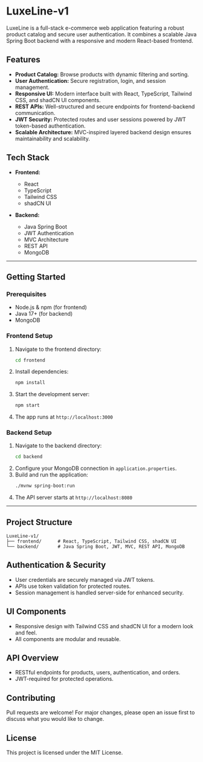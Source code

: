 # LuxeLine-v1

LuxeLine is a full-stack e-commerce web application featuring a robust product catalog and secure user authentication. It combines a scalable Java Spring Boot backend with a responsive and modern React-based frontend.

## Features

- **Product Catalog:** Browse products with dynamic filtering and sorting.
- **User Authentication:** Secure registration, login, and session management.
- **Responsive UI:** Modern interface built with React, TypeScript, Tailwind CSS, and shadCN UI components.
- **REST APIs:** Well-structured and secure endpoints for frontend-backend communication.
- **JWT Security:** Protected routes and user sessions powered by JWT token-based authentication.
- **Scalable Architecture:** MVC-inspired layered backend design ensures maintainability and scalability.

## Tech Stack

- **Frontend:**  
  - React  
  - TypeScript  
  - Tailwind CSS  
  - shadCN UI  

- **Backend:**  
  - Java Spring Boot  
  - JWT Authentication  
  - MVC Architecture  
  - REST API  
  - MongoDB  

---

## Getting Started

### Prerequisites

- Node.js & npm (for frontend)
- Java 17+ (for backend)
- MongoDB

### Frontend Setup

1. Navigate to the frontend directory:
   ```bash
   cd frontend
   ```
2. Install dependencies:
   ```bash
   npm install
   ```
3. Start the development server:
   ```bash
   npm start
   ```
4. The app runs at `http://localhost:3000`

### Backend Setup

1. Navigate to the backend directory:
   ```bash
   cd backend
   ```
2. Configure your MongoDB connection in `application.properties`.
3. Build and run the application:
   ```bash
   ./mvnw spring-boot:run
   ```
4. The API server starts at `http://localhost:8080`

---

## Project Structure

```
LuxeLine-v1/
├── frontend/      # React, TypeScript, Tailwind CSS, shadCN UI
└── backend/       # Java Spring Boot, JWT, MVC, REST API, MongoDB
```

## Authentication & Security

- User credentials are securely managed via JWT tokens.
- APIs use token validation for protected routes.
- Session management is handled server-side for enhanced security.

## UI Components

- Responsive design with Tailwind CSS and shadCN UI for a modern look and feel.
- All components are modular and reusable.

## API Overview

- RESTful endpoints for products, users, authentication, and orders.
- JWT-required for protected operations.

## Contributing

Pull requests are welcome! For major changes, please open an issue first to discuss what you would like to change.

## License

This project is licensed under the MIT License.
